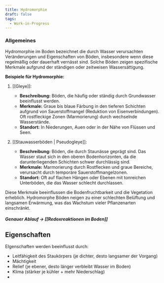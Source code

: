 ```yaml
---
title: Hydromorphie
draft: false
tags:
  - Work-in-Progress
---
```

### Allgemeines
Hydromorphie im Boden bezeichnet die durch Wasser verursachten Veränderungen und Eigenschaften von Böden, insbesondere wenn diese regelmäßig oder dauerhaft vernässt sind. Solche Böden zeigen spezifische Merkmale aufgrund der ständigen oder zeitweisen Wassersättigung.

**Beispiele für Hydromorphie:**

1. [[Gleye]]:
    
    - **Beschreibung:** Böden, die häufig oder ständig durch Grundwasser beeinflusst werden.
    - **Merkmale:** Graue bis blaue Färbung in den tieferen Schichten aufgrund von Sauerstoffmangel (Reduktion von Eisenverbindungen). Oft rostfleckige Zonen (Marmorierung) durch wechselnde Wasserstände.
    - **Standort:** In Niederungen, Auen oder in der Nähe von Flüssen und Seen.
2. [[Stauwasserböden | Pseudogleye]]:
    
    - **Beschreibung:** Böden, die durch Staunässe geprägt sind. Das Wasser staut sich in den oberen Bodenhorizonten, da die darunterliegenden Schichten schwer durchlässig sind.
    - **Merkmale:** Marmorierung durch Rostflecken und graue Bereiche, verursacht durch temporäre Sauerstoffmangelzonen.
    - **Standort:** Oft auf flachen Hängen oder Ebenen mit tonreichen Unterböden, die das Wasser schlecht durchlassen.

Diese Merkmale beeinflussen die Bodenfruchtbarkeit und die Vegetation erheblich. Hydromorphe Böden neigen zu einer schlechten Belüftung und langsamen Erwärmung, was das Wachstum vieler Pflanzenarten einschränkt.

##### Genauer Ablauf -> [[Redoxreaktionen im Boden]]
## Eigenschaften
EIgenschaften werden beeinflusst durch:
- Leitfähigkeit des Staukörpers (je dichter, desto langsamer der Vorgang)
- Mächtigkeit
- Relief (je ebener, desto länger verbleibt Wasser im Boden)
- Klima (stärker je kühler + mehr Niederschlag)
- 